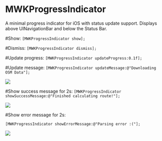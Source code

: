 MWKProgressIndicator
====================

A minimal progress indicator for iOS with status update support. Displays above UINavigationBar and below the Status Bar.

#Show:
```[MWKProgressIndicator show];```

#Dismiss:
```[MWKProgressIndicator dismiss];```

#Update progress:
```[MWKProgressIndicator updateProgress:0.1f];```

#Update message:
```[MWKProgressIndicator updateMessage:@"Downloading OSM Data"];```

![](https://raw.githubusercontent.com/maxor92/MWKProgressIndicator/master/loading.png)

#Show success message for 2s:
```[MWKProgressIndicator showSuccessMessage:@"Finished calculating route!"];```

![](https://raw.githubusercontent.com/maxor92/MWKProgressIndicator/master/success.png)

#Show error message for 2s:

```[MWKProgressIndicator showErrorMessage:@"Parsing error :("];```

![](https://raw.githubusercontent.com/maxor92/MWKProgressIndicator/master/error.png)
